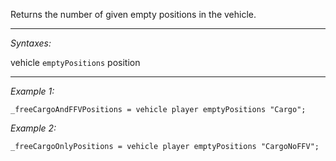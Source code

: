 Returns the number of given empty positions in the vehicle.


---
*Syntaxes:*

vehicle `emptyPositions` position

---
*Example 1:*

```sqf
_freeCargoAndFFVPositions = vehicle player emptyPositions "Cargo";
```

*Example 2:*

```sqf
_freeCargoOnlyPositions = vehicle player emptyPositions "CargoNoFFV";
```